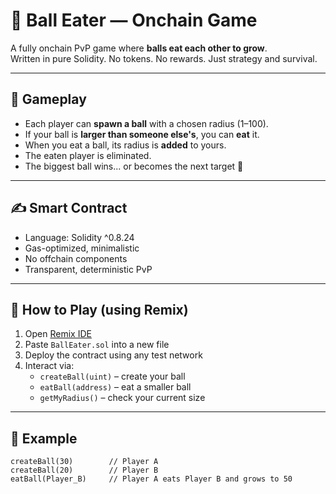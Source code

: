 # 🎱 Ball Eater — Onchain Game 
  
A fully onchain PvP game where **balls eat each other to grow**.   
Written in pure Solidity. No tokens. No rewards. Just strategy and survival.  
  
---  
  
## 🧠 Gameplay
  
- Each player can **spawn a ball** with a chosen radius (1–100).  
- If your ball is **larger than someone else's**, you can **eat** it.  
- When you eat a ball, its radius is **added** to yours.
- The eaten player is eliminated.    
- The biggest ball wins... or becomes the next target 🧨   

---

## ✍️ Smart Contract

- Language: Solidity ^0.8.24  
- Gas-optimized, minimalistic  
- No offchain components  
- Transparent, deterministic PvP

---

## 🚀 How to Play (using Remix)

1. Open [Remix IDE](https://remix.ethereum.org/)
2. Paste `BallEater.sol` into a new file
3. Deploy the contract using any test network
4. Interact via:
   - `createBall(uint)` – create your ball  
   - `eatBall(address)` – eat a smaller ball  
   - `getMyRadius()` – check your current size  

---

## 🧪 Example

```solidity
createBall(30)        // Player A
createBall(20)        // Player B
eatBall(Player_B)     // Player A eats Player B and grows to 50
